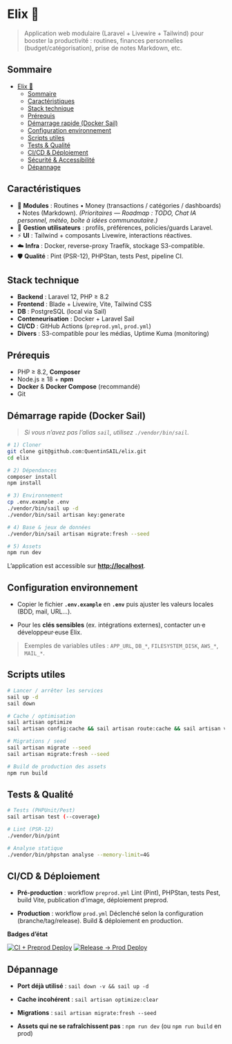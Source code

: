 # Elix 🐙
> Application web modulaire (Laravel + Livewire + Tailwind) pour booster la productivité : routines, finances personnelles (budget/catégorisation), prise de notes Markdown, etc.



## Sommaire

- [Elix 🐙](#elix-)
  - [Sommaire](#sommaire)
  - [Caractéristiques](#caractéristiques)
  - [Stack technique](#stack-technique)
  - [Prérequis](#prérequis)
  - [Démarrage rapide (Docker Sail)](#démarrage-rapide-docker-sail)
  - [Configuration environnement](#configuration-environnement)
  - [Scripts utiles](#scripts-utiles)
  - [Tests \& Qualité](#tests--qualité)
  - [CI/CD \& Déploiement](#cicd--déploiement)
  - [Sécurité \& Accessibilité](#sécurité--accessibilité)
  - [Dépannage](#dépannage)



## Caractéristiques

- 🧩 **Modules** : Routines • Money (transactions / catégories / dashboards) • Notes (Markdown).
  *(Prioritaires — Roadmap : TODO, Chat IA personnel, météo, boîte à idées communautaire.)*
- 👤 **Gestion utilisateurs** : profils, préférences, policies/guards Laravel.
- ⚡ **UI** : Tailwind + composants Livewire, interactions réactives.
- ☁️ **Infra** : Docker, reverse-proxy Traefik, stockage S3-compatible.
- 🛡️ **Qualité** : Pint (PSR-12), PHPStan, tests Pest, pipeline CI.


## Stack technique

- **Backend** : Laravel 12, PHP ≥ 8.2
- **Frontend** : Blade + Livewire, Vite, Tailwind CSS
- **DB** : PostgreSQL (local via Sail)
- **Conteneurisation** : Docker + Laravel Sail
- **CI/CD** : GitHub Actions (`preprod.yml`, `prod.yml`)
- **Divers** : S3-compatible pour les médias, Uptime Kuma (monitoring)



## Prérequis

- PHP ≥ 8.2, **Composer**
- Node.js ≥ 18 + **npm**
- **Docker** & **Docker Compose** (recommandé)
- Git



## Démarrage rapide (Docker Sail)

> *Si vous n’avez pas l’alias `sail`, utilisez `./vendor/bin/sail`.*

```bash
# 1) Cloner
git clone git@github.com:QuentinSAIL/elix.git
cd elix

# 2) Dépendances
composer install
npm install

# 3) Environnement
cp .env.example .env
./vendor/bin/sail up -d
./vendor/bin/sail artisan key:generate

# 4) Base & jeux de données
./vendor/bin/sail artisan migrate:fresh --seed

# 5) Assets
npm run dev

```

L’application est accessible sur **[http://localhost](http://localhost)**.



## Configuration environnement

-   Copier le fichier **`.env.example`** en **`.env`** puis ajuster les valeurs locales (BDD, mail, URL…).

-   Pour les **clés sensibles** (ex. intégrations externes), contacter un·e développeur·euse Elix.


> Exemples de variables utiles : `APP_URL`, `DB_*`, `FILESYSTEM_DISK`, `AWS_*`, `MAIL_*`.



## Scripts utiles

```bash
# Lancer / arrêter les services
sail up -d
sail down

# Cache / optimisation
sail artisan optimize
sail artisan config:cache && sail artisan route:cache && sail artisan view:cache

# Migrations / seed
sail artisan migrate --seed
sail artisan migrate:fresh --seed

# Build de production des assets
npm run build

```


## Tests & Qualité

```bash
# Tests (PHPUnit/Pest)
sail artisan test (--coverage)

# Lint (PSR-12)
./vendor/bin/pint

# Analyse statique
./vendor/bin/phpstan analyse --memory-limit=4G

```

## CI/CD & Déploiement

-   **Pré-production** : workflow `preprod.yml`
    Lint (Pint), PHPStan, tests Pest, build Vite, publication d’image, déploiement preprod.

-   **Production** : workflow `prod.yml`
    Déclenché selon la configuration (branche/tag/release). Build & déploiement en production.


**Badges d’état**

[![CI + Preprod Deploy](https://github.com/QuentinSAIL/elix/actions/workflows/preprod.yml/badge.svg)](https://github.com/QuentinSAIL/elix/actions/workflows/preprod.yml)
[![Release → Prod Deploy](https://github.com/QuentinSAIL/elix/actions/workflows/prod.yml/badge.svg?branch=main)](https://github.com/QuentinSAIL/elix/actions/workflows/prod.yml)



## Dépannage

-   **Port déjà utilisé** : `sail down -v && sail up -d`

-   **Cache incohérent** : `sail artisan optimize:clear`

-   **Migrations** : `sail artisan migrate:fresh --seed`

-   **Assets qui ne se rafraîchissent pas** : `npm run dev` (ou `npm run build` en prod)
